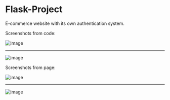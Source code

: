 # Flask-Project
E-commerce website with its own authentication system.


Screenshots from code:

![image](https://user-images.githubusercontent.com/68859484/141484068-45dcca9a-07b9-41fc-857f-d67ae91a233f.png)

-----------------------------------------------------------------------------------------------------------------------------------------------------------------------------------

![image](https://user-images.githubusercontent.com/68859484/141484168-963679d6-24ae-405a-a3d1-b88cdfcb064d.png)


Screenshots from page:

![image](https://user-images.githubusercontent.com/68859484/141484281-c350a384-68f9-4cba-b9ed-079527036b17.png)

-----------------------------------------------------------------------------------------------------------------------------------------------------------------------------------

![image](https://user-images.githubusercontent.com/68859484/141484548-e859795c-2381-4eaf-988f-e9d04b073152.png)
